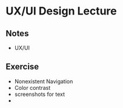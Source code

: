 # UX/UI Design Lecture

## Notes
- UX/UI

## Exercise
- Nonexistent Navigation
- Color contrast
- screenshots for text
-